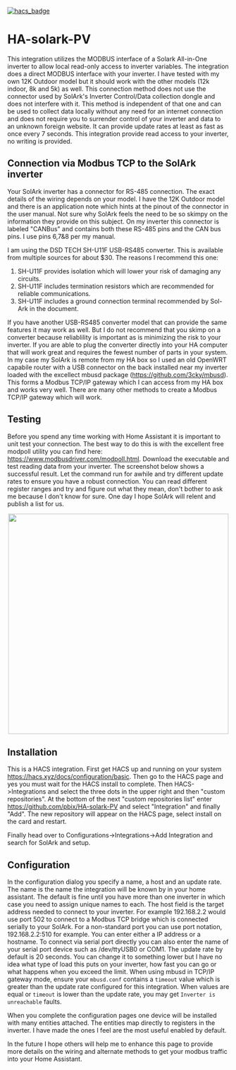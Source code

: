 [![hacs_badge](https://img.shields.io/badge/HACS-Custom-orange.svg)](https://github.com/custom-components/hacs) 
# HA-solark-PV
This integration utilizes the MODBUS interface of a Solark All-in-One inverter to allow local read-only access to inverter variables.  The integration does a direct MODBUS interface with your inverter.  I have tested with my own 12K Outdoor model but it should work with the other models (12k indoor, 8k and 5k) as well.  This connection method does not use the connector used by SolArk's Inverter Control/Data collection dongle and does not interfere with it.  This method is independent of that one and can be used to collect data locally without any need for an internet connection and does not require you to surrender control of your inverter and data to an unknown foreign website.  It can provide update rates at least as fast as once every 7 seconds.  This integration provide read access to your inverter, no writing is provided.

## Connection via Modbus TCP to the SolArk inverter
Your SolArk inverter has a connector for RS-485 connection.  The exact details of the wiring depends on your model.  I have the 12K Outdoor model and there is an application note which hints at the pinout of the connector in the user manual.  Not sure why SolArk feels the need to be so skimpy on the information they provide on this subject.  On my inverter this connector is labeled "CANBus" and contains both these RS-485 pins and the CAN bus pins.  I use pins 6,7&8 per my manual.

I am using the DSD TECH SH-U11F USB-RS485 converter. This is available from multiple sources for about $30. The reasons I recommend this one:
1) SH-U11F provides isolation which will lower your risk of damaging any circuits.
2) SH-U11F includes termination resistors which are recommended for reliable communications.
3) SH-U11F includes a ground connection terminal recommended by Sol-Ark in the document.

If you have another USB-RS485 converter model that can provide the same features it may work as well.  But I do not recommend that you skimp on a converter because reliablility is important as is minimizing the risk to your inverter.  If you are able to plug the converter directly into your HA computer that will work great and requires the fewest number of parts in your system.  In my case my SolArk is remote from my HA box so I used an old OpenWRT capabile router with a USB connector on the back installed near my inverter loaded with the excellect mbusd package (https://github.com/3cky/mbusd).  This forms a Modbus TCP/IP gateway which I can access from my HA box and works very well.  There are many other methods to create a Modbus TCP/IP gateway which will work.

## Testing
Before you spend any time working with Home Assistant it is important to unit test your connection.  The best way to do this is with the excellent free modpoll utility you can find here: https://www.modbusdriver.com/modpoll.html.  Download the executable and test reading data from your inverter.  The screenshot below shows a successful result.  Let the command run for awhile and try different update rates to ensure you have a robust connection.  You can read different register ranges and try and figure out what they mean, don't bother to ask me because I don't know for sure.  One day I hope SolArk will relent and publish a list for us.
<p align="center">
	<img height="500" src="https://raw.githubusercontent.com/pbix/HA-solark-PV/master/imgs/modpoll.png">
</p>

## Installation
This is a HACS integration.  First get HACS up and running on your system https://hacs.xyz/docs/configuration/basic.  Then go to the HACS page and yes you must wait for the HACS install to complete.  Then HACS->Integrations and select the three dots in the upper right and then "custom repositories".  At the bottom of the next "custom repositories list" enter https://github.com/pbix/HA-solark-PV and select "Integration" and finally "Add".  The new repository will appear on the HACS page, select install on the card and restart.

Finally head over to Configurations->Integrations->Add Integration and search for SolArk and setup.

## Configuration
In the configuration dialog you specify a name, a host and an update rate.  The name is the name the integration will be known by in your home assistant.  The default is fine until you have more than one inverter in which case you need to assign unique names to each.  The host field is the target address needed to connect to your inverter.  For example 192.168.2.2 would use port 502 to connect to a Modbus TCP bridge which is connected serially to your SolArk.  For a non-standard port you can use port notation, 192.168.2.2:510 for example.  You can enter either a IP address or a hostname.  To connect via serial port directly you can also enter the name of your serial port device such as /dev/ttyUSB0 or COM1.  The update rate by default is 20 seconds.  You can change it to something lower but I have no idea what type of load this puts on your inverter, how fast you can go or what happens when you exceed the limit. When using mbusd in TCP/IP gateway mode, ensure your `mbusd.conf` contains a `timeout` value which is greater than the update rate configured for this integration. When values are equal or `timeout` is lower than the update rate, you may get `Inverter is unreachable` faults.

When you complete the configuration pages one device will be installed with many entities attached.  The entities map directly to registers in the inverter.  I have made the ones I feel are the most useful enabled by default.

In the future I hope others will help me to enhance this page to provide more details on the wiring and alternate methods to get your modbus traffic into your Home Assistant.



